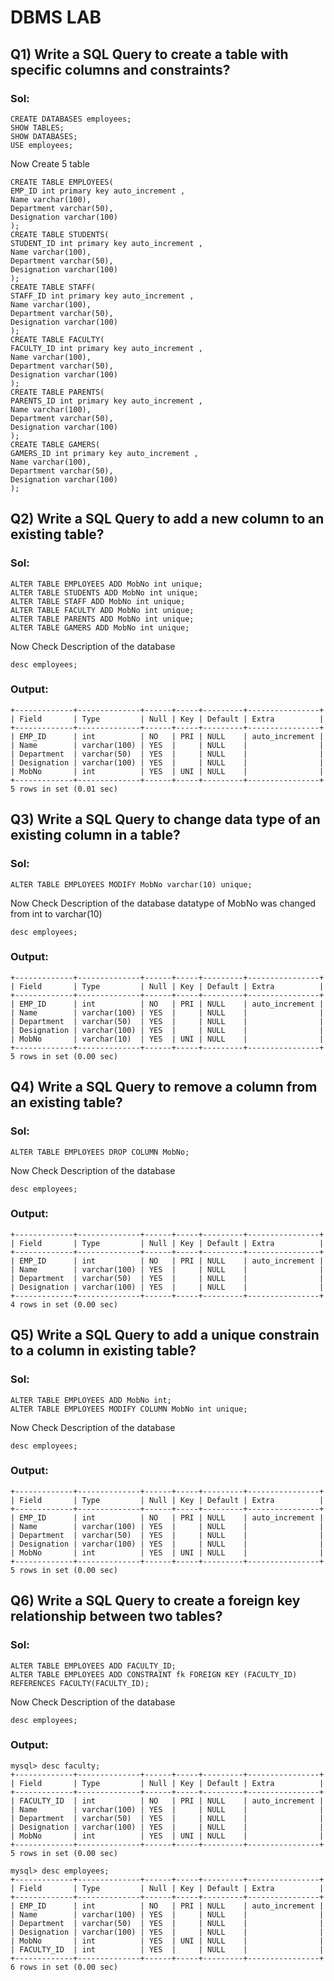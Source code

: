 # DBMS LAB
## Q1) Write a SQL Query to create a  table with specific columns and constraints?
### Sol:
```
CREATE DATABASES employees;
SHOW TABLES;
SHOW DATABASES;
USE employees;
```
Now Create 5 table
```
CREATE TABLE EMPLOYEES(
EMP_ID int primary key auto_increment ,
Name varchar(100),
Department varchar(50),
Designation varchar(100)
);
CREATE TABLE STUDENTS(
STUDENT_ID int primary key auto_increment ,
Name varchar(100),
Department varchar(50),
Designation varchar(100)
);
CREATE TABLE STAFF(
STAFF_ID int primary key auto_increment ,
Name varchar(100),
Department varchar(50),
Designation varchar(100)
);
CREATE TABLE FACULTY(
FACULTY_ID int primary key auto_increment ,
Name varchar(100),
Department varchar(50),
Designation varchar(100)
);
CREATE TABLE PARENTS(
PARENTS_ID int primary key auto_increment ,
Name varchar(100),
Department varchar(50),
Designation varchar(100)
);
CREATE TABLE GAMERS(
GAMERS_ID int primary key auto_increment ,
Name varchar(100),
Department varchar(50),
Designation varchar(100)
);
```
## Q2) Write a SQL Query to add a new column to an existing table?
### Sol:
```
ALTER TABLE EMPLOYEES ADD MobNo int unique;
ALTER TABLE STUDENTS ADD MobNo int unique;
ALTER TABLE STAFF ADD MobNo int unique;
ALTER TABLE FACULTY ADD MobNo int unique;
ALTER TABLE PARENTS ADD MobNo int unique;
ALTER TABLE GAMERS ADD MobNo int unique;
```
Now Check Description of the database
```
desc employees;
```
### Output:
```
+-------------+--------------+------+-----+---------+----------------+
| Field       | Type         | Null | Key | Default | Extra          |
+-------------+--------------+------+-----+---------+----------------+
| EMP_ID      | int          | NO   | PRI | NULL    | auto_increment |
| Name        | varchar(100) | YES  |     | NULL    |                |
| Department  | varchar(50)  | YES  |     | NULL    |                |
| Designation | varchar(100) | YES  |     | NULL    |                |
| MobNo       | int          | YES  | UNI | NULL    |                |
+-------------+--------------+------+-----+---------+----------------+
5 rows in set (0.01 sec)
```
## Q3) Write a SQL Query to change data type of an existing column in a table?
### Sol:
```
ALTER TABLE EMPLOYEES MODIFY MobNo varchar(10) unique;
```
Now Check Description of the database datatype of MobNo was changed from int to varchar(10)
```
desc employees;
```
### Output:
```
+-------------+--------------+------+-----+---------+----------------+
| Field       | Type         | Null | Key | Default | Extra          |
+-------------+--------------+------+-----+---------+----------------+
| EMP_ID      | int          | NO   | PRI | NULL    | auto_increment |
| Name        | varchar(100) | YES  |     | NULL    |                |
| Department  | varchar(50)  | YES  |     | NULL    |                |
| Designation | varchar(100) | YES  |     | NULL    |                |
| MobNo       | varchar(10)  | YES  | UNI | NULL    |                |
+-------------+--------------+------+-----+---------+----------------+
5 rows in set (0.00 sec)
```
## Q4) Write a SQL Query to remove a column from an existing table?
### Sol:
```
ALTER TABLE EMPLOYEES DROP COLUMN MobNo;
```
Now Check Description of the database
```
desc employees;
```
### Output:
```
+-------------+--------------+------+-----+---------+----------------+
| Field       | Type         | Null | Key | Default | Extra          |
+-------------+--------------+------+-----+---------+----------------+
| EMP_ID      | int          | NO   | PRI | NULL    | auto_increment |
| Name        | varchar(100) | YES  |     | NULL    |                |
| Department  | varchar(50)  | YES  |     | NULL    |                |
| Designation | varchar(100) | YES  |     | NULL    |                |
+-------------+--------------+------+-----+---------+----------------+
4 rows in set (0.00 sec)
```
## Q5) Write a SQL Query to add a unique constrain to a column in existing table?
### Sol:
```
ALTER TABLE EMPLOYEES ADD MobNo int;
ALTER TABLE EMPLOYEES MODIFY COLUMN MobNo int unique;
```
Now Check Description of the database
```
desc employees;
```
### Output:
```
+-------------+--------------+------+-----+---------+----------------+
| Field       | Type         | Null | Key | Default | Extra          |
+-------------+--------------+------+-----+---------+----------------+
| EMP_ID      | int          | NO   | PRI | NULL    | auto_increment |
| Name        | varchar(100) | YES  |     | NULL    |                |
| Department  | varchar(50)  | YES  |     | NULL    |                |
| Designation | varchar(100) | YES  |     | NULL    |                |
| MobNo       | int          | YES  | UNI | NULL    |                |
+-------------+--------------+------+-----+---------+----------------+
5 rows in set (0.00 sec)
```
## Q6) Write a SQL Query to create a foreign key relationship between two tables?
### Sol:
```
ALTER TABLE EMPLOYEES ADD FACULTY_ID;
ALTER TABLE EMPLOYEES ADD CONSTRAINT fk FOREIGN KEY (FACULTY_ID) REFERENCES FACULTY(FACULTY_ID);
```
Now Check Description of the database
```
desc employees;
```
### Output:
```
mysql> desc faculty;
+-------------+--------------+------+-----+---------+----------------+
| Field       | Type         | Null | Key | Default | Extra          |
+-------------+--------------+------+-----+---------+----------------+
| FACULTY_ID  | int          | NO   | PRI | NULL    | auto_increment |
| Name        | varchar(100) | YES  |     | NULL    |                |
| Department  | varchar(50)  | YES  |     | NULL    |                |
| Designation | varchar(100) | YES  |     | NULL    |                |
| MobNo       | int          | YES  | UNI | NULL    |                |
+-------------+--------------+------+-----+---------+----------------+
5 rows in set (0.00 sec)

mysql> desc employees;
+-------------+--------------+------+-----+---------+----------------+
| Field       | Type         | Null | Key | Default | Extra          |
+-------------+--------------+------+-----+---------+----------------+
| EMP_ID      | int          | NO   | PRI | NULL    | auto_increment |
| Name        | varchar(100) | YES  |     | NULL    |                |
| Department  | varchar(50)  | YES  |     | NULL    |                |
| Designation | varchar(100) | YES  |     | NULL    |                |
| MobNo       | int          | YES  | UNI | NULL    |                |
| FACULTY_ID  | int          | YES  |     | NULL    |                |
+-------------+--------------+------+-----+---------+----------------+
6 rows in set (0.00 sec)
```

